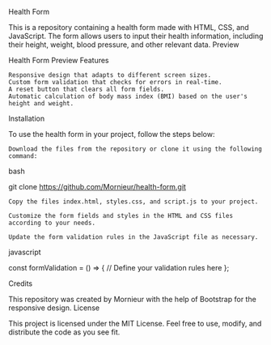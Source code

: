  Health Form

This is a repository containing a health form made with HTML, CSS, and JavaScript. The form allows users to input their health information, including their height, weight, blood pressure, and other relevant data.
Preview

Health Form Preview
Features

    Responsive design that adapts to different screen sizes.
    Custom form validation that checks for errors in real-time.
    A reset button that clears all form fields.
    Automatic calculation of body mass index (BMI) based on the user's height and weight.

Installation

To use the health form in your project, follow the steps below:

    Download the files from the repository or clone it using the following command:

bash

git clone https://github.com/Mornieur/health-form.git

    Copy the files index.html, styles.css, and script.js to your project.

    Customize the form fields and styles in the HTML and CSS files according to your needs.

    Update the form validation rules in the JavaScript file as necessary.

javascript

const formValidation = () => {
  // Define your validation rules here
};

Credits

This repository was created by Mornieur with the help of Bootstrap for the responsive design.
License

This project is licensed under the MIT License. Feel free to use, modify, and distribute the code as you see fit.
